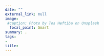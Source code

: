 ```yaml
---
date: ""
external_link: null
image:
 #caption: Photo by Toa Heftiba on Unsplash
  focal_point: Smart
summary: .
tags:
- 
title: 
---
```

